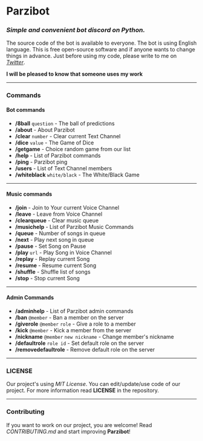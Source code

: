 # Parzibot

### _Simple and convenient bot discord on Python._

The source code of the bot is available to everyone. The bot is using English language. This is free open-source
software and if anyone wants to change things in advance. Just before using my code, please write to me
on _[Twitter](https://twitter.com/merive_)_.

**I will be pleased to know that someone uses my work**

___

### Commands

#### **Bot commands**

 - **/8ball** `question` - The ball of predictions
 - **/about** - About Parzibot
 - **/clear** `number` - Clear current Text Channel
  - **/dice** `value` - The Game of Dice
 - **/getgame** - Choice random game from our list
 - **/help** - List of Parzibot commands
 - **/ping** - Parzibot ping
 - **/users** - List of Text Channel members
 - **/whiteblack** `white/black` - The White/Black Game

 ___

#### **Music commands**

 - **/join** - Join to Your current Voice Channel
 - **/leave** - Leave from Voice Channel
 - **/clearqueue** - Clear music queue
 - **/musichelp** - List of Parzibot Music Commands
 - **/queue** - Number of songs in queue
 - **/next** - Play next song in queue
 - **/pause** - Set Song on Pause
 - **/play** `url` - Play Song in Voice Channel
 - **/replay** - Replay current Song
 - **/resume** - Resume current Song
 - **/shuffle** - Shuffle list of songs
 - **/stop** - Stop current Song

 ___

#### **Admin Commands**

 - **/adminhelp** - List of Parzibot admin commands
 - **/ban** `@member` - Ban a member on the server
 - **/giverole** `@member` `role` - Give a role to a member
 - **/kick** `@member` - Kick a member from the server
 - **/nickname** `@member` `new nickname` - Change member's nickname
 - **/defaultrole** `role id` - Set default role on the server
 - **/removedefaultrole** - Remove default role on the server

___

### LICENSE

Our project's using _MIT License_. You can edit/update/use code of our project. For more information read
**LICENSE** in the repository.

___

### Contributing

If you want to work on our project, you are welcome! Read _CONTRIBUTING.md_ and start improving **Parzibot**!
